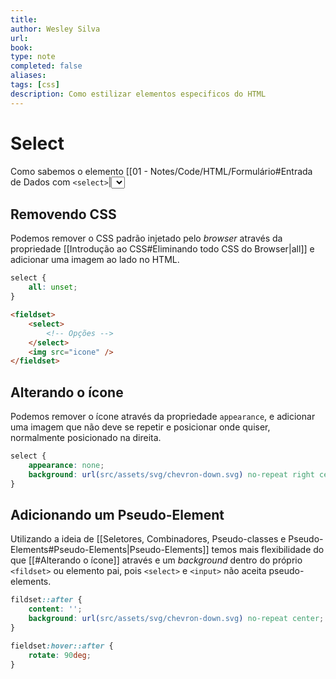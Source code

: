 ```yaml
---
title:
author: Wesley Silva
url:
book:
type: note
completed: false
aliases:
tags: [css]
description: Como estilizar elementos especificos do HTML
---
```

# Select
Como sabemos o elemento [[01 - Notes/Code/HTML/Formulário#Entrada de Dados com `<select>`|<select>]] possui um ícone para colapsar as opções que são definidas com `<option>`, normalmente para seguir o designer definida para a página, é necessário alterar esse ícone, podendo ser feito de diferentes formas.

## Removendo CSS
Podemos remover o CSS padrão injetado pelo _browser_ através da propriedade [[Introdução ao CSS#Eliminando todo CSS do Browser|all]] e adicionar uma imagem ao lado no HTML.

```css
select {
	all: unset;
}
```

```html
<fieldset>
	<select>
		<!-- Opções -->
	</select>
	<img src="icone" />
</fieldset>
```

## Alterando o ícone
Podemos remover o ícone através da propriedade `appearance`, e adicionar uma imagem que não deve se repetir e posicionar onde quiser, normalmente posicionado na direita.

```css
select {
	appearance: none;
	background: url(src/assets/svg/chevron-down.svg) no-repeat right center;
}
```

## Adicionando um Pseudo-Element
Utilizando a ideia de [[Seletores, Combinadores, Pseudo-classes e  Pseudo-Elements#Pseudo-Elements|Pseudo-Elements]] temos mais flexibilidade do que [[#Alterando o ícone]] através e um _background_ dentro do próprio `<fildset>` ou elemento pai, pois `<select>` e `<input>` não aceita pseudo-elements.

```css
fildset::after {
	content: '';
	background: url(src/assets/svg/chevron-down.svg) no-repeat center;
}

fieldset:hover::after {
	rotate: 90deg;
}
```